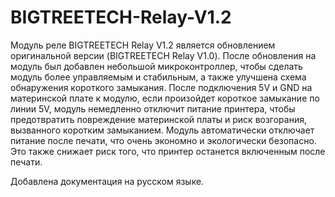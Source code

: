 # BIGTREETECH-Relay-V1.2
Модуль реле BIGTREETECH Relay V1.2 является обновлением оригинальной версии (BIGTREETECH Relay V1.0). После обновления на модуль был добавлен небольшой микроконтроллер, чтобы сделать модуль более управляемым и стабильным, а также улучшена схема обнаружения короткого замыкания. После подключения 5V и GND на материнской плате к модулю, если произойдет короткое замыкание по линии 5V, модуль немедленно отключит питание принтера, чтобы предотвратить повреждение материнской платы и риск возгорания, вызванного коротким замыканием.
Модуль автоматически отключает питание после печати, что очень экономно и экологически безопасно. Это также снижает риск того, что принтер останется включенным после печати.

Добавлена документация на русском языке.
